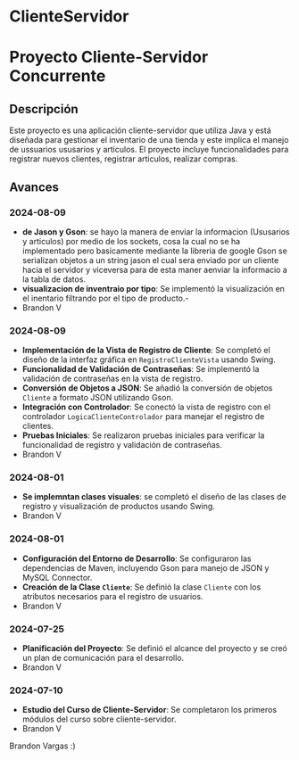 # ClienteServidor

# Proyecto Cliente-Servidor Concurrente

## Descripción
Este proyecto es una aplicación cliente-servidor que utiliza Java y está diseñada para gestionar el inventario de una tienda y este implica el manejo de ussuarios ususarios y articulos. El proyecto incluye funcionalidades para registrar nuevos clientes, registrar articulos, realizar compras. 

## Avances

### 2024-08-09
- **de Jason y Gson**: se hayo la manera de enviar la informacion (Ususarios y articulos) por medio de los sockets, cosa la cual no se ha implementado pero basicamente mediante la libreria de google Gson se serializan objetos a un string jason el cual sera enviado por un cliente hacia el servidor y viceversa para de esta maner aenviar la informacio a la tabla de datos.
- **visualizacion de inventraio por tipo**: Se implementó la visualización en el inentario filtrando por el tipo de producto.- 
- Brandon V 

### 2024-08-09
- **Implementación de la Vista de Registro de Cliente**: Se completó el diseño de la interfaz gráfica en `RegistroClienteVista` usando Swing.
- **Funcionalidad de Validación de Contraseñas**: Se implementó la validación de contraseñas en la vista de registro.
- **Conversión de Objetos a JSON**: Se añadió la conversión de objetos `Cliente` a formato JSON utilizando Gson.
- **Integración con Controlador**: Se conectó la vista de registro con el controlador `LogicaClienteControlador` para manejar el registro de clientes.
- **Pruebas Iniciales**: Se realizaron pruebas iniciales para verificar la funcionalidad de registro y validación de contraseñas.
- Brandon V 

### 2024-08-01
- **Se implemntan clases visuales**: se completó el diseño de las clases de registro y visualización de productos usando Swing.
- Brandon V 

### 2024-08-01
- **Configuración del Entorno de Desarrollo**: Se configuraron las dependencias de Maven, incluyendo Gson para manejo de JSON y MySQL Connector.
- **Creación de la Clase `Cliente`**: Se definió la clase `Cliente` con los atributos necesarios para el registro de usuarios.
- Brandon V 

### 2024-07-25
- **Planificación del Proyecto**: Se definió el alcance del proyecto y se creó un plan de comunicación para el desarrollo.
- Brandon V 

### 2024-07-10
- **Estudio del Curso de Cliente-Servidor**: Se completaron los primeros módulos del curso sobre cliente-servidor.
- Brandon V 

Brandon Vargas :) 

